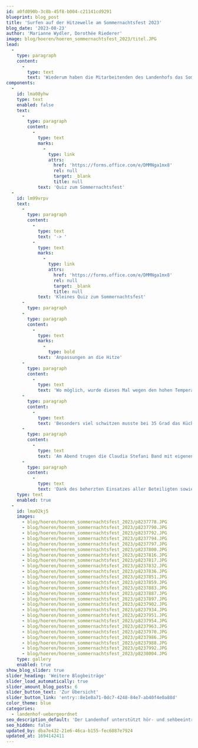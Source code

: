 ```yaml
---
id: a0fd090b-3c8b-45f8-b004-c21141cd9291
blueprint: blog_post
title: 'Surfen auf der Hitzewelle am Sommernachtsfest 2023'
blog_date: '2023-08-23'
author: 'Marianne Wydler, Dorothée Riederer'
image: blog/hoeren/hoeren_sommernachtsfest_2023/titel.JPG
lead:
  -
    type: paragraph
    content:
      -
        type: text
        text: 'Wiederum haben die Mitarbeitenden des Landenhofs das Sommernachtsfest nach bewährtem Rezept umgesetzt. Kinder und Jugendliche, ihren Familien und die Mitarbeitenden trafen sich am 23. August in einladendem Rahmen zu Spiel, Kennenlernen und Austausch in entspannter Atmosphäre.'
components:
  -
    id: lma08yhw
    type: text
    enabled: false
    text:
      -
        type: paragraph
        content:
          -
            type: text
            marks:
              -
                type: link
                attrs:
                  href: 'https://forms.office.com/e/DMMNga1mx8'
                  rel: null
                  target: _blank
                  title: null
            text: 'Quiz zum Sommernachtsfest'
  -
    id: lm99vrpv
    text:
      -
        type: paragraph
        content:
          -
            type: text
            text: '-> '
          -
            type: text
            marks:
              -
                type: link
                attrs:
                  href: 'https://forms.office.com/e/DMMNga1mx8'
                  rel: null
                  target: _blank
                  title: null
            text: 'Kleines Quiz zum Sommernachtsfest'
      -
        type: paragraph
      -
        type: paragraph
        content:
          -
            type: text
            marks:
              -
                type: bold
            text: 'Anpassungen an die Hitze'
      -
        type: paragraph
        content:
          -
            type: text
            text: 'Wo möglich, wurde dieses Mal wegen den hohen Temperaturen alles etwas gemächlicher, wie im Süden, angegangen. Die Festbänke stellten der Technische Dienst zusammen mit Oberstufenklassen in der Frühe bei 19 Grad auf. Mit der Zubereitung der verlockenden Desserts begann eine Köchin bereits um 5.30 Uhr, um ein Schmelzen der Zutaten zu vermeiden.'
      -
        type: paragraph
        content:
          -
            type: text
            text: 'Besonders viel schwitzen musste bei 35 Grad das Küchenteam. Der Hitze trotzten auch alle, welche ihr Material erst nach dem Mittag und an der prallen Sonne bereitstellen konnten.'
      -
        type: paragraph
        content:
          -
            type: text
            text: 'Am Abend trugen die Claudia Stefani Band mit eigenen, neueren Stücken zur mediterranen Atmosphäre bei. Während drei Sets konnte das Publikum in die Chansons der vielseitigen Formation eintauchen.'
      -
        type: paragraph
        content:
          -
            type: text
            text: 'Dank des beherzten Einsatzes aller Beteiligten sowie der Gäste gelang das Rezept des Landenhofs für ein stimmungsvolles Fest einmal mehr. Selbst wenn es diesmal wegen der Hitze für manche galt, diese Welle wie die Surfer auf dem Board extra sportlich zu nehmen.'
    type: text
    enabled: true
  -
    id: lma02kj5
    images:
      - blog/hoeren/hoeren_sommernachtsfest_2023/p8237778.JPG
      - blog/hoeren/hoeren_sommernachtsfest_2023/p8237790.JPG
      - blog/hoeren/hoeren_sommernachtsfest_2023/p8237792.JPG
      - blog/hoeren/hoeren_sommernachtsfest_2023/p8237794.JPG
      - blog/hoeren/hoeren_sommernachtsfest_2023/p8237797.JPG
      - blog/hoeren/hoeren_sommernachtsfest_2023/p8237800.JPG
      - blog/hoeren/hoeren_sommernachtsfest_2023/p8237816.JPG
      - blog/hoeren/hoeren_sommernachtsfest_2023/p8237817.JPG
      - blog/hoeren/hoeren_sommernachtsfest_2023/p8237832.JPG
      - blog/hoeren/hoeren_sommernachtsfest_2023/p8237836.JPG
      - blog/hoeren/hoeren_sommernachtsfest_2023/p8237851.JPG
      - blog/hoeren/hoeren_sommernachtsfest_2023/p8237859.JPG
      - blog/hoeren/hoeren_sommernachtsfest_2023/p8237883.JPG
      - blog/hoeren/hoeren_sommernachtsfest_2023/p8237887.JPG
      - blog/hoeren/hoeren_sommernachtsfest_2023/p8237897.JPG
      - blog/hoeren/hoeren_sommernachtsfest_2023/p8237902.JPG
      - blog/hoeren/hoeren_sommernachtsfest_2023/p8237934.JPG
      - blog/hoeren/hoeren_sommernachtsfest_2023/p8237951.JPG
      - blog/hoeren/hoeren_sommernachtsfest_2023/p8237954.JPG
      - blog/hoeren/hoeren_sommernachtsfest_2023/p8237963.JPG
      - blog/hoeren/hoeren_sommernachtsfest_2023/p8237970.JPG
      - blog/hoeren/hoeren_sommernachtsfest_2023/p8237986.JPG
      - blog/hoeren/hoeren_sommernachtsfest_2023/p8237988.JPG
      - blog/hoeren/hoeren_sommernachtsfest_2023/p8237992.JPG
      - blog/hoeren/hoeren_sommernachtsfest_2023/p8238004.JPG
    type: gallery
    enabled: true
show_blog_slider: true
slider_heading: 'Weitere Blogbeiträge'
slider_load_automatically: true
slider_amount_blog_posts: 6
slider_button_text: 'Zur Übersicht'
slider_button_link: 'entry::8e1e8a71-0dc7-4248-84e7-ab40f4e0a88d'
color_theme: blue
categories:
  - landenhof-uebergeordnet
seo_description_default: 'Der Landenhof unterstützt hör- und sehbeeinträchtigte Kinder & Jugendliche in ihrem selbstbestimmten Leben durch Förderung ihrer Fähigkeiten & Entwicklung'
seo_hidden: false
updated_by: dba7e432-21e6-46ca-b155-fec6087e7924
updated_at: 1694142411
---
```

